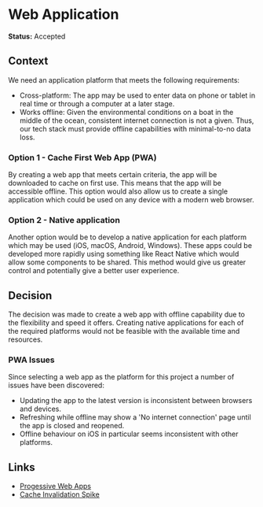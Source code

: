 # Web Application

**Status:** Accepted

## Context

We need an application platform that meets the following requirements:

- Cross-platform: The app may be used to enter data on phone or tablet in real time or through a computer at a later stage.
- Works offline: Given the environmental conditions on a boat in the middle of the ocean, consistent internet connection is not a given. Thus, our tech stack must provide offline capabilities with minimal-to-no data loss.

### Option 1 - Cache First Web App (PWA)

By creating a web app that meets certain criteria, the app will be downloaded to cache on first use. This means that the app will be accessible offline. This option would also allow us to create a single application which could be used on any device with a modern web browser.

### Option 2 - Native application

Another option would be to develop a native application for each platform which may be used (iOS, macOS, Android, Windows). These apps could be developed more rapidly using something like React Native which would allow some components to be shared. This method would give us greater control and potentially give a better user experience.

## Decision

The decision was made to create a web app with offline capability due to the flexibility and speed it offers. Creating native applications for each of the required platforms would not be feasible with the available time and resources.

### PWA Issues

Since selecting a web app as the platform for this project a number of issues have been discovered:

- Updating the app to the latest version is inconsistent between browsers and devices.
- Refreshing while offline may show a 'No internet connection' page until the app is closed and reopened.
- Offline behaviour on iOS in particular seems inconsistent with other platforms.

## Links

- [Progessive Web Apps](https://web.dev/progressive-web-apps/)
- [Cache Invalidation Spike](https://github.com/BMMRO-tech/BMMRO/issues/43)
